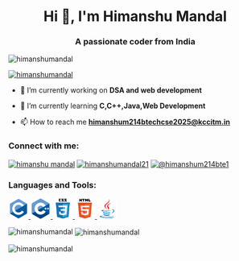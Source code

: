 <h1 align="center">Hi 👋, I'm Himanshu Mandal</h1>
<h3 align="center">A passionate coder from India</h3>

<p align="left"> <img src="https://komarev.com/ghpvc/?username=himanshumandal&label=Profile%20views&color=0e75b6&style=flat" alt="himanshumandal" /> </p>

<p align="left"> <a href="https://github.com/ryo-ma/github-profile-trophy"><img src="https://github-profile-trophy.vercel.app/?username=himanshumandal" alt="himanshumandal" /></a> </p>

- 🔭 I’m currently working on **DSA and web development**

- 🌱 I’m currently learning **C,C++,Java,Web Development**

- 📫 How to reach me **himanshum214btechcse2025@kccitm.in**

<h3 align="left">Connect with me:</h3>
<p align="left">
<a href="https://linkedin.com/in/himanshu mandal" target="blank"><img align="center" src="https://apps.apple.com/us/app/linkedin-network-job-finder/id288429040" alt="himanshu mandal" height="30" width="40" /></a>
<a href="https://www.leetcode.com/himanshumandal21" target="blank"><img align="center" src="https://raw.githubusercontent.com/rahuldkjain/github-profile-readme-generator/master/src/images/icons/Social/leet-code.svg" alt="himanshumandal21" height="30" width="40" /></a>
<a href="https://www.hackerearth.com/@himanshum214bte1" target="blank"><img align="center" src="https://raw.githubusercontent.com/rahuldkjain/github-profile-readme-generator/master/src/images/icons/Social/hackerearth.svg" alt="@himanshum214bte1" height="30" width="40" /></a>
</p>

<h3 align="left">Languages and Tools:</h3>
<p align="left"> <a href="https://www.cprogramming.com/" target="_blank" rel="noreferrer"> <img src="https://raw.githubusercontent.com/devicons/devicon/master/icons/c/c-original.svg" alt="c" width="40" height="40"/> </a> <a href="https://www.w3schools.com/cpp/" target="_blank" rel="noreferrer"> <img src="https://raw.githubusercontent.com/devicons/devicon/master/icons/cplusplus/cplusplus-original.svg" alt="cplusplus" width="40" height="40"/> </a> <a href="https://www.w3schools.com/css/" target="_blank" rel="noreferrer"> <img src="https://raw.githubusercontent.com/devicons/devicon/master/icons/css3/css3-original-wordmark.svg" alt="css3" width="40" height="40"/> </a> <a href="https://www.w3.org/html/" target="_blank" rel="noreferrer"> <img src="https://raw.githubusercontent.com/devicons/devicon/master/icons/html5/html5-original-wordmark.svg" alt="html5" width="40" height="40"/> </a> <a href="https://www.java.com" target="_blank" rel="noreferrer"> <img src="https://raw.githubusercontent.com/devicons/devicon/master/icons/java/java-original.svg" alt="java" width="40" height="40"/> </a> </p>

<p><img align="left" src="https://github-readme-stats.vercel.app/api/top-langs?username=himanshumandal&show_icons=true&locale=en&layout=compact" alt="himanshumandal" /></p>

<p>&nbsp;<img align="center" src="https://github-readme-stats.vercel.app/api?username=himanshumandal&show_icons=true&locale=en" alt="himanshumandal" /></p>

<p><img align="center" src="https://github-readme-streak-stats.herokuapp.com/?user=himanshumandal&" alt="himanshumandal" /></p>

